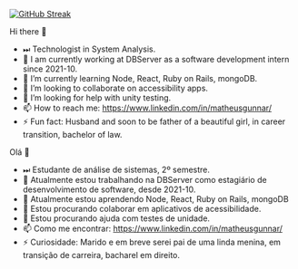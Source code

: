 [![GitHub Streak](http://github-readme-streak-stats.herokuapp.com?user=mgunnar&theme=dark&hide_border=true&date_format=M%20j%5B%2C%20Y%5D&ring=DD3208&sideNums=1FDD1F)](https://git.io/streak-stats)

Hi there 👋 
- ⏭ Technologist in System Analysis.
- 🔭 I am currently working at DBServer as a software development intern since 2021-10.
- 🌱 I’m currently learning Node, React, Ruby on Rails, mongoDB.
- 👯 I’m looking to collaborate on accessibility apps.
- 🤔 I’m looking for help with unity testing.
- 📫 How to reach me: https://www.linkedin.com/in/matheusgunnar/
- ⚡ Fun fact: Husband and soon to be father of a beautiful girl, in career transition, bachelor of law.
    
Olá 👋  
- ⏭ Estudante de análise de sistemas, 2º semestre.
- 🔭 Atualmente estou trabalhando na DBServer como estagiário de desenvolvimento de software, desde 2021-10.
- 🌱 Atualmente estou aprendendo Node, React, Ruby on Rails, mongoDB
- 👯 Estou procurando colaborar em aplicativos de acessibilidade.
- 🤔 Estou procurando ajuda com testes de unidade.
- 📫 Como me encontrar: https://www.linkedin.com/in/matheusgunnar/
- ⚡ Curiosidade: Marido e em breve serei pai de uma linda menina, em transição de carreira, bacharel em direito.
